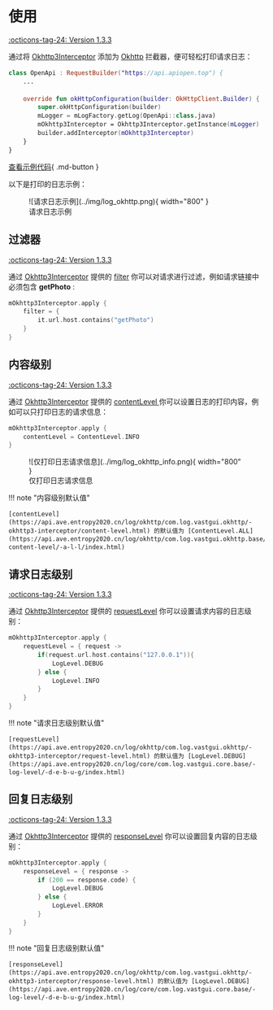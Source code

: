 # 使用

[:octicons-tag-24: Version 1.3.3](https://ave.entropy2020.cn/version/log-okhttp/#133)

通过将 [Okhttp3Interceptor](https://api.ave.entropy2020.cn/log/okhttp/com.log.vastgui.okhttp/-okhttp3-interceptor/index.html) 添加为 [Okhttp](https://square.github.io/okhttp/) 拦截器，便可轻松打印请求日志：

```kotlin
class OpenApi : RequestBuilder("https://api.apiopen.top") {
    ...

    override fun okHttpConfiguration(builder: OkHttpClient.Builder) {
        super.okHttpConfiguration(builder)
        mLogger = mLogFactory.getLog(OpenApi::class.java)
        mOkhttp3Interceptor = Okhttp3Interceptor.getInstance(mLogger)
        builder.addInterceptor(mOkhttp3Interceptor)
    }
}
```

[查看示例代码](https://github.com/SakurajimaMaii/Android-Vast-Extension/blob/develop/app/src/main/kotlin/com/ave/vastgui/app/App.kt){ .md-button }

以下是打印的日志示例：

<figure markdown>
  ![请求日志示例](../img/log_okhttp.png){ width="800" }
  <figcaption>请求日志示例</figcaption>
</figure>

## 过滤器

[:octicons-tag-24: Version 1.3.3](https://ave.entropy2020.cn/version/log-okhttp/#133)

通过 [Okhttp3Interceptor](https://api.ave.entropy2020.cn/log/okhttp/com.log.vastgui.okhttp/-okhttp3-interceptor/index.html) 提供的 [filter](https://api.ave.entropy2020.cn/log/okhttp/com.log.vastgui.okhttp/-okhttp3-interceptor/filter.html) 你可以对请求进行过滤，例如请求链接中必须包含 **getPhoto** :

```kotlin
mOkhttp3Interceptor.apply {
    filter = {
        it.url.host.contains("getPhoto")
    }
}
```

## 内容级别

[:octicons-tag-24: Version 1.3.3](https://ave.entropy2020.cn/version/log-okhttp/#133)

通过 [Okhttp3Interceptor](https://api.ave.entropy2020.cn/log/okhttp/com.log.vastgui.okhttp/-okhttp3-interceptor/index.html) 提供的 [contentLevel
](https://api.ave.entropy2020.cn/log/okhttp/com.log.vastgui.okhttp/-okhttp3-interceptor/content-level.html) 你可以设置日志的打印内容，例如可以只打印日志的请求信息：

```kotlin
mOkhttp3Interceptor.apply {
    contentLevel = ContentLevel.INFO
}
```

<figure markdown>
  ![仅打印日志请求信息](../img/log_okhttp_info.png){ width="800" }
  <figcaption>仅打印日志请求信息</figcaption>
</figure>

!!! note "内容级别默认值"

    [contentLevel](https://api.ave.entropy2020.cn/log/okhttp/com.log.vastgui.okhttp/-okhttp3-interceptor/content-level.html) 的默认值为 [ContentLevel.ALL](https://api.ave.entropy2020.cn/log/okhttp/com.log.vastgui.okhttp.base/-content-level/-a-l-l/index.html)

## 请求日志级别

[:octicons-tag-24: Version 1.3.3](https://ave.entropy2020.cn/version/log-okhttp/#133)

通过 [Okhttp3Interceptor](https://api.ave.entropy2020.cn/log/okhttp/com.log.vastgui.okhttp/-okhttp3-interceptor/index.html) 提供的 [requestLevel](https://api.ave.entropy2020.cn/log/okhttp/com.log.vastgui.okhttp/-okhttp3-interceptor/request-level.html) 你可以设置请求内容的日志级别：

```kotlin
mOkhttp3Interceptor.apply {
    requestLevel = { request ->  
        if(request.url.host.contains("127.0.0.1")){
            LogLevel.DEBUG
        } else {
            LogLevel.INFO
        }
    }
}
```

!!! note "请求日志级别默认值"

    [requestLevel](https://api.ave.entropy2020.cn/log/okhttp/com.log.vastgui.okhttp/-okhttp3-interceptor/request-level.html) 的默认值为 [LogLevel.DEBUG](https://api.ave.entropy2020.cn/log/core/com.log.vastgui.core.base/-log-level/-d-e-b-u-g/index.html)

## 回复日志级别

[:octicons-tag-24: Version 1.3.3](https://ave.entropy2020.cn/version/log-okhttp/#133)

通过 [Okhttp3Interceptor](https://api.ave.entropy2020.cn/log/okhttp/com.log.vastgui.okhttp/-okhttp3-interceptor/index.html) 提供的 [responseLevel](https://api.ave.entropy2020.cn/log/okhttp/com.log.vastgui.okhttp/-okhttp3-interceptor/response-level.html) 你可以设置回复内容的日志级别：

```kotlin
mOkhttp3Interceptor.apply {
    responseLevel = { response ->
        if (200 == response.code) {
            LogLevel.DEBUG
        } else {
            LogLevel.ERROR
        }
    }
}
```

!!! note "回复日志级别默认值"

    [responseLevel](https://api.ave.entropy2020.cn/log/okhttp/com.log.vastgui.okhttp/-okhttp3-interceptor/response-level.html) 的默认值为 [LogLevel.DEBUG](https://api.ave.entropy2020.cn/log/core/com.log.vastgui.core.base/-log-level/-d-e-b-u-g/index.html)

